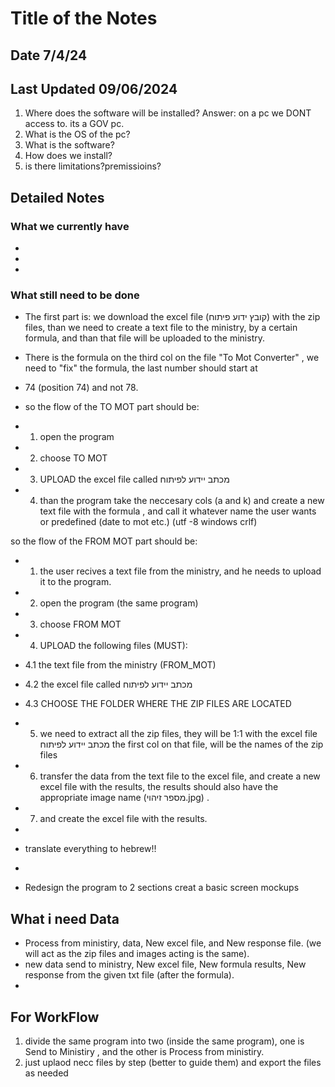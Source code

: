 # Title of the Notes

## Date 7/4/24

## Last Updated 09/06/2024

1. Where does the software will be installed?
Answer: on a pc we DONT access to. its a GOV pc.
2. What is the OS of the pc?
3. What is the software?
4. How does we install?
5. is there limitations?premissioins?

## Detailed Notes

### What we currently have

-
-
-

### What still need to be done

- The first part is: we download the excel file (קובץ ידוע פיתוח) with the zip files, than we need to create a text file to the ministry, by a certain formula, and than that file will be uploaded to the ministry. 
- There is the formula on the third col on the file "To Mot Converter" , we need to "fix" the formula, the last number should start at 
- 74 (position 74) and not 78.
  
- so the flow of the TO MOT part should be:
- 1. open the program
- 2. choose TO MOT
- 3. UPLOAD the excel file called מכתב יידוע לפיתוח
- 4. than the program take the neccesary cols (a and k) and create a new text file with the formula , and call it whatever name the user wants or predefined (date to mot etc.) (utf -8 windows crlf)

so the flow of the FROM MOT part should be:

- 1. the user recives a text file from the ministry, and he needs to upload it to the program.
- 2. open the program (the same program)
- 3. choose FROM MOT
- 4. UPLOAD the following files (MUST):
- 4.1 the text file from the ministry (FROM_MOT)
- 4.2 the excel file called מכתב יידוע לפיתוח
- 4.3 CHOOSE THE FOLDER WHERE THE ZIP FILES ARE LOCATED
- 5. we need to extract all the zip files, they will be 1:1 with the excel file מכתב יידוע לפיתוח the first col on that file, will be the names of the zip files
- 6. transfer the data from the text file to the excel file, and create a new excel file with the results, the results should also have the appropriate image name (מספר זיהוי.jpg) .
- 7. and create the excel file with the results.

- 
- translate everything to hebrew!!
- 
- Redesign the program to 2 sections creat a basic screen mockups


## What i need Data
- Process from ministiry, data, New excel file, and New response file. (we will act as the zip files and images acting is the same).
- new data send to ministry, New excel file, New formula results, New response from the given txt file (after the formula).
- 

## For WorkFlow

1. divide the same program into two (inside the same program), one is Send to Ministiry , and the other is Process from ministiry.
2. just uplaod necc files by step (better to guide them) and export the files as needed

